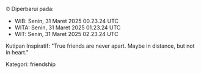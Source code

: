 ⏰ Diperbarui pada:
- WIB: Senin, 31 Maret 2025 00.23.24 UTC
- WITA: Senin, 31 Maret 2025 01.23.24 UTC
- WIT: Senin, 31 Maret 2025 02.23.24 UTC

Kutipan Inspiratif:
"True friends are never apart. Maybe in distance, but not in heart."


Kategori: friendship

